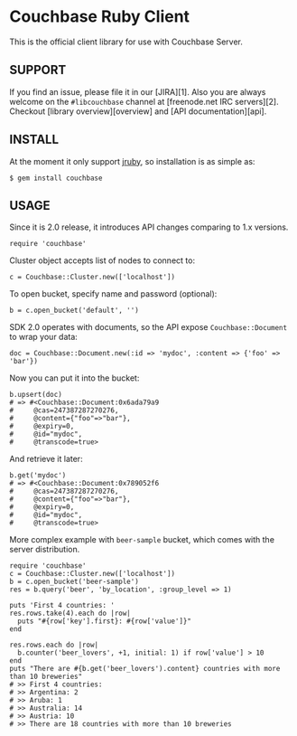 # Couchbase Ruby Client

This is the official client library for use with Couchbase Server.

## SUPPORT

If you find an issue, please file it in our [JIRA][1]. Also you are
always welcome on the `#libcouchbase` channel at [freenode.net IRC
servers][2]. Checkout [library overview][overview] and [API
documentation][api].


## INSTALL

At the moment it only support [jruby](http://jruby.org/), so
installation is as simple as:

    $ gem install couchbase

## USAGE

Since it is 2.0 release, it introduces API changes comparing to 1.x
versions.

    require 'couchbase'

Cluster object accepts list of nodes to connect to:

    c = Couchbase::Cluster.new(['localhost'])


To open bucket, specify name and password (optional):

    b = c.open_bucket('default', '')

SDK 2.0 operates with documents, so the API expose
`Couchbase::Document` to wrap your data:

    doc = Couchbase::Document.new(:id => 'mydoc', :content => {'foo' => 'bar'})

Now you can put it into the bucket:

    b.upsert(doc)
    # => #<Couchbase::Document:0x6ada79a9
    #     @cas=247387287270276,
    #     @content={"foo"=>"bar"},
    #     @expiry=0,
    #     @id="mydoc",
    #     @transcode=true>

And retrieve it later:

    b.get('mydoc')
    # => #<Couchbase::Document:0x789052f6
    #     @cas=247387287270276,
    #     @content={"foo"=>"bar"},
    #     @expiry=0,
    #     @id="mydoc",
    #     @transcode=true>

More complex example with `beer-sample` bucket, which comes with the
server distribution.

    require 'couchbase'
    c = Couchbase::Cluster.new(['localhost'])
    b = c.open_bucket('beer-sample')
    res = b.query('beer', 'by_location', :group_level => 1)

    puts 'First 4 countries: '
    res.rows.take(4).each do |row|
      puts "#{row['key'].first}: #{row['value']}"
    end

    res.rows.each do |row|
      b.counter('beer_lovers', +1, initial: 1) if row['value'] > 10
    end
    puts "There are #{b.get('beer_lovers').content} countries with more than 10 breweries"
    # >> First 4 countries:
    # >> Argentina: 2
    # >> Aruba: 1
    # >> Australia: 14
    # >> Austria: 10
    # >> There are 18 countries with more than 10 breweries

